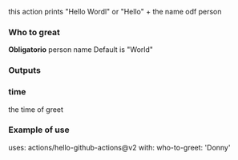 this action prints  "Hello Wordl" or "Hello" + the name odf person  

### Who  to great

**Obligatorio** person  name  Default is "World"

### Outputs

### time

the time of greet

### Example of use

uses: actions/hello-github-actions@v2
with:
    who-to-greet: 'Donny'

